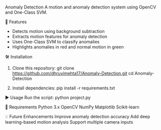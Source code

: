 Anomaly Detection
A motion and anomaly detection system using OpenCV and One-Class SVM.

📌 Features
- Detects motion using background subtraction
- Extracts motion features for anomaly detection
- Uses One-Class SVM to classify anomalies
- Highlights anomalies in red and normal motion in green
  
🛠️ Installation
1. Clone this repository:
git clone https://github.com/dhruvimehta17/Anomaly-Detection.git
cd Anomaly-Detection

2. Install dependencies:
pip install -r requirements.txt

▶️ Usage
Run the script:
python project.py

📜 Requirements
Python 3.x
OpenCV
NumPy
Matplotlib
Scikit-learn

💡 Future Enhancements
Improve anomaly detection accuracy
Add deep learning-based motion analysis
Support multiple camera inputs
